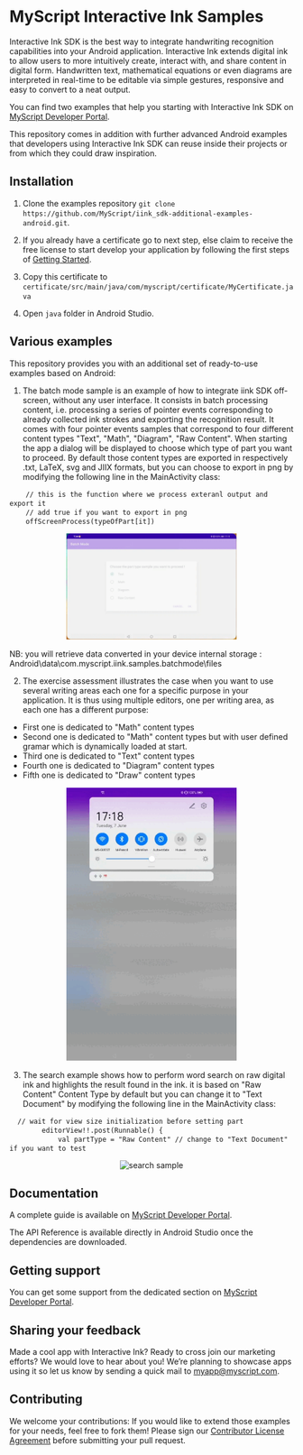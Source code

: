 # MyScript Interactive Ink Samples

Interactive Ink SDK is the best way to integrate handwriting recognition capabilities into your Android application. Interactive Ink extends digital ink to allow users to more intuitively create, interact with, and share content in digital form. Handwritten text, mathematical equations or even diagrams are interpreted in real-time to be editable via simple gestures, responsive and easy to convert to a neat output.

You can find two examples that help you starting with Interactive Ink SDK on [MyScript Developer Portal](https://developer.myscript.com/docs/interactive-ink/latest/android/).

This repository comes in addition with further advanced Android examples that developers using Interactive Ink SDK can reuse inside their projects or from which they could draw inspiration.

## Installation

1. Clone the examples repository  `git clone https://github.com/MyScript/iink_sdk-additional-examples-android.git`.

2. If you already have a certificate go to next step, else claim to receive the free license to start develop your application by following the first steps of [Getting Started](https://developer.myscript.com/getting-started).

3. Copy this certificate to `certificate/src/main/java/com/myscript/certificate/MyCertificate.java`

4. Open `java` folder in Android Studio.

## Various examples

This repository provides you with an additional set of ready-to-use examples based on Android:

1. The batch mode sample is an example of how to integrate iink SDK off-screen, without any user interface. It consists in batch processing content, i.e. processing a series of pointer events corresponding to already collected ink strokes and exporting the recognition result. It comes with four pointer events samples that correspond to four different content types "Text", "Math", "Diagram", "Raw Content". When starting the app a dialog will be displayed to choose which type of part you want to proceed. By default those content types are exported in respectively .txt, LaTeX, svg and JIIX formats, but you can choose to export in png by modifying the following line in the MainActivity class:

~~~#!java
    // this is the function where we process exteranl output and export it
    // add true if you want to export in png
    offScreenProcess(typeOfPart[it])
~~~
<div align="center">
 <img src="batch.gif" alt="batch sample" width="302">
</div>

NB: you will retrieve data converted in your device internal storage : Android\data\com.myscript.iink.samples.batchmode\files

2. The exercise assessment illustrates the case when you want to use several writing areas each one for a specific purpose in your application. It is thus using multiple editors, one per writing area, as each one has a different purpose:
- First one is dedicated to "Math" content types
- Second one  is dedicated to "Math" content types but with user defined gramar which is dynamically loaded at start.
- Third one is dedicated to "Text" content types
- Fourth one  is dedicated to "Diagram" content types
- Fifth one  is dedicated to "Draw" content types

<div align="center">
 <img src="assessment.gif" alt="assessment sample" width="302">
</div>

3. The search example shows how to perform word search on raw digital ink and highlights the result found in the ink. it is based on "Raw Content" Content Type by default but you can change it to "Text Document" by modifying the following line in the MainActivity class:

~~~#!java
  // wait for view size initialization before setting part
        editorView!!.post(Runnable() {
            val partType = "Raw Content" // change to "Text Document" if you want to test
~~~
<div align="center">
 <img src="search-sample.gif" alt="search sample"  width="302">
</div>

## Documentation

A complete guide is available on [MyScript Developer Portal](https://developer.myscript.com/docs/interactive-ink/latest/android/).

The API Reference is available directly in Android Studio once the dependencies are downloaded.

## Getting support

You can get some support from the dedicated section on [MyScript Developer Portal](https://developer.myscript.com/support/).

## Sharing your feedback

Made a cool app with Interactive Ink? Ready to cross join our marketing efforts? We would love to hear about you!
We’re planning to showcase apps using it so let us know by sending a quick mail to [myapp@myscript.com](mailto://myapp@myscript.com).

## Contributing

We welcome your contributions:
If you would like to extend those examples for your needs, feel free to fork them!
Please sign our [Contributor License Agreement](CONTRIBUTING.md) before submitting your pull request.